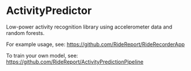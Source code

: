 # ActivityPredictor
Low-power activity recognition library using accelerometer data and random forests.

For example usage, see:
https://github.com/RideReport/RideRecorderApp

To train your own model, see:
https://github.com/RideReport/ActivityPredictionPipeline
